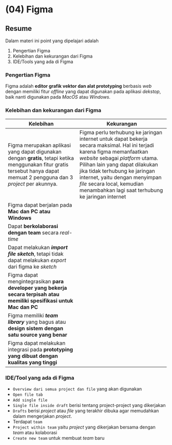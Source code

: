 # (04) Figma
## Resume

Dalam materi ini point yang dipelajari adalah
1. Pengertian Figma
2. Kelebihan dan kekurangan dari Figma
3. IDE/Tools yang ada di Figma

### Pengertian Figma
Figma adalah **editor grafik vektor dan alat prototyping** berbasis _web_ dengan memiliki fitur _offline_ yang dapat digunakan pada aplikasi _dekstop_, baik nanti digunakan pada _MacOS_ atau _Windows_. 

### Kelebihan dan kekurangan dari Figma
| Kelebihan         | Kekurangan       |
| --- | --- |      
| Figma merupakan aplikasi yang dapat digunakan dengan **gratis**, tetapi ketika menggunakan fitur gratis tersebut hanya dapat memuat 2 pengguna dan 3 _project_ per akunnya.      | Figma perlu terhubung ke jaringan internet untuk dapat bekerja secara maksimal. Hal ini terjadi karena figma memanfaatkan _website_ sebagai _platform_ utama. Pilihan lain yang dapat dilakukan jika tidak terhubung ke jaringan internet, yaitu dengan menyimpan _file_ secara local, kemudian menambahkan lagi saat terhubung ke jaringan internet       |
| Figma dapat berjalan pada **Mac dan PC atau Windows**   |
| Dapat **berkolaborasi dengan team** secara _real-time_   | 
| Dapat melakukan _**import file sketch**_, tetapi tidak dapat melakukan _export_ dari figma ke _sketch_   |
| Figma dapat mengintegrasikan **para developer yang bekerja secara terpisah atau memiliki spesifikasi untuk Mac dan PC**   | 
| Figma memiliki _**team library**_ yang bagus atau **design sistem dengan satu source yang benar**   |
| Figma dapat melakukan integrasi pada **prototyping yang dibuat dengan kualitas yang tinggi**   |

### IDE/Tool yang ada di Figma
-	`Overview dari semua project dan file` yang akan digunakan
-	`Open file tab`
-	`Add single file`
-	`Single file inside draft` berisi tentang project-project yang dikerjakan
-	`Drafts` berisi _project_ atau _file_ yang terakhir dibuka agar memudahkan dalam mengerjakan _project_.
-	Terdapat `team` 
-	`Project within team` yaitu _project_ yang dikerjakan bersama dengan _team_ atau kolaborasi
-	`Create new team` untuk membuat _team_ baru

